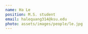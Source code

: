 ```yaml
---
name: Ha Le
position: M.S. student
email: halequang314@ksu.edu
photo: assets/images/people/le.jpg
---
```

